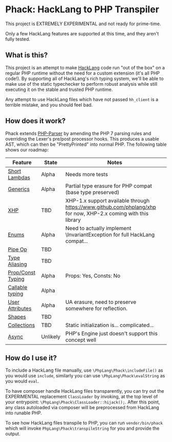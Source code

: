 # Phack: HackLang to PHP Transpiler

This project is EXTREMELY EXPERIMENTAL and not ready for prime-time.

Only a few HackLang features are supported at this time, and they aren't fully tested.

## What is this?

This project is an attempt to make [HackLang](http://www.hacklang.org) code run "out of the box" on a regular PHP runtime without the need for a custom extension (it's all PHP code!).  By supporting all of HackLang's rich typing system, we'll be able to make use of the static typechecker to perform robust analysis while still executing it on the stable and trusted PHP runtime.

Any attempt to use HackLang files which have not passed `hh_client` is a terrible mistake, and you should feel bad.

## How does it work?

Phack extends [PHP-Parser](https://www.github.com/nikic/PHP-Parser) by amending the PHP 7 parsing rules and overriding the Lexer's pre/post processor hooks.  This produces a usable AST, which can then be "PrettyPrinted" into normal PHP.  The following table shows our roadmap:

| Feature | State | Notes |
| ------- | ----- | ----- |
| [Short Lambdas](https://docs.hhvm.com/hack/lambdas) | Alpha | Needs more tests |
| [Generics](https://docs.hhvm.com/hack/generics) | Alpha | Partial type erasure for PHP compat (base type preserved) |
| [XHP](https://docs.hhvm.com/hack/XHP) | TBD | XHP-1.x support available through https://www.github.com/phplang/xhp for now, XHP-2.x coming with this library |
| [Enums](https://docs.hhvm.com/hack/enums) | Alpha | Need to actually implement \InvariantException for full HackLang compat... |
| [Pipe Op](https://docs.hhvm.com/hack/operators/pipe-operator) | TBD | |
| [Type Aliasing](https://docs.hhvm.com/hack/type-aliases) | TBD | |
| [Prop/Const Typing](https://docs.hhvm.com/hack/types) | Alpha | Props: Yes, Consts: No |
| [Callable typing](https://docs.hhvm.com/hack/types) | Alpha | |
| [User Attributes](https://docs.hhvm.com/hack/attributes) | Alpha | UA erasure, need to preserve somewhere for reflection. |
| [Shapes](https://docs.hhvm.com/hack/shapes) | TBD | |
| [Collections](https://docs.hhvm.com/hack/collections) | TBD | Static initialization is... complicated... |
| [Async](https://docs.hhvm.com/hack/async) | Unlikely | PHP's Engine just doesn't support this concept well |

## How do I use it?

To include a HackLang file manually, use `\PhpLang\Phack\includeFile()` as you would use `include`, similarly you can use `\PhpLang\Phack\evalString` as you would `eval`.

To have composer handle HackLang files transparently, you can try out the EXPERIMENTAL replacement `ClassLoader` by invoking, at the top level of your entrypoint: `\PhpLang\Phack\ClassLoader::hijack();`.  After this point, any class autoloaded via composer will be preprocessed from HackLang into runable PHP.

To see how HackLang files transpile to PHP, you can run `vendor/bin/phack` which will invoke `PhpLang\Phack\transpileString` for you and provide the output.
